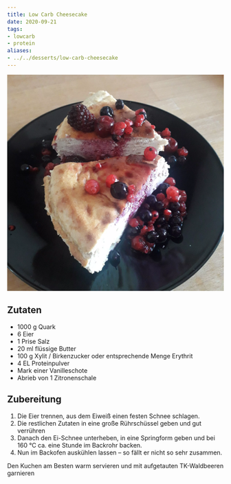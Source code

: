 ```yaml
---
title: Low Carb Cheesecake
date: 2020-09-21
tags:
- lowcarb
- protein
aliases:
- ../../desserts/low-carb-cheesecake
---
```


![](/img/low-carb-cheesecake.webp)

## Zutaten
- 1000 g Quark
- 6 Eier
- 1 Prise Salz
- 20 ml flüssige Butter
- 100 g Xylit / Birkenzucker oder entsprechende Menge Erythrit
- 4 EL Proteinpulver
- Mark einer Vanilleschote
- Abrieb von 1 Zitronenschale

## Zubereitung
1. Die Eier trennen, aus dem Eiweiß einen festen Schnee schlagen.
2. Die restlichen Zutaten in eine große Rührschüssel geben und gut verrühren
3. Danach den Ei-Schnee unterheben, in eine Springform geben und bei 160 °C ca. eine Stunde im Backrohr backen.
4. Nun im Backofen auskühlen lassen – so fällt er nicht so sehr zusammen.

Den Kuchen am Besten warm servieren und mit aufgetauten TK-Waldbeeren garnieren
